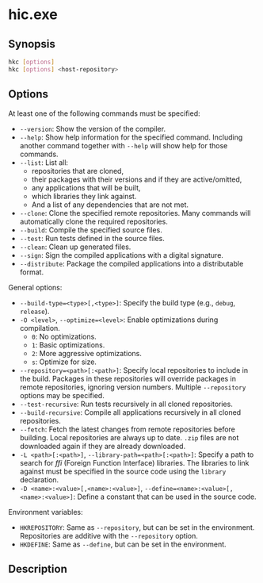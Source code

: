 # hic.exe

## Synopsis

```bash
hkc [options]
hkc [options] <host-repository>
```

## Options

At least one of the following commands must be specified:
 - `--version`: Show the version of the compiler.
 - `--help`: Show help information for the specified command. Including another
             command together with `--help` will show help for those commands.
 - `--list`: List all:
   * repositories that are cloned,
   * their packages with their versions and if they are active/omitted,
   * any applications that will be built,
   * which libraries they link against.
   * And a list of any dependencies that are not met.
 - `--clone`: Clone the specified remote repositories.
              Many commands will automatically clone the required repositories.
 - `--build`: Compile the specified source files.
 - `--test`: Run tests defined in the source files.
 - `--clean`: Clean up generated files.
 - `--sign`: Sign the compiled applications with a digital signature.
 - `--distribute`: Package the compiled applications into a distributable format.

General options:
 - `--build-type=<type>[,<type>]`: Specify the build type (e.g., `debug`, `release`).
 - `-O <level>`, `--optimize=<level>`: Enable optimizations during compilation.
   * `0`: No optimizations.
   * `1`: Basic optimizations.
   * `2`: More aggressive optimizations.
   * `s`: Optimize for size.
 - `--repository=<path>[:<path>]`: Specify local repositories to include in the
   build. Packages in these repositories will override packages in remote
   repositories, ignoring version numbers. Multiple `--repository` options may
   be specified.
 - `--test-recursive`: Run tests recursively in all cloned repositories.
 - `--build-recursive`: Compile all applications recursively in all cloned repositories.
 - `--fetch`: Fetch the latest changes from remote repositories before building.
   Local repositories are always up to date. `.zip` files are not downloaded
   again if they are already downloaded.
 - `-L <path>[:<path>]`, `--library-path=<path>[:<path>]`: Specify a path to
   search for _ffi_ (Foreign Function Interface) libraries. The libraries
   to link against must be specified in the source code using the
   `library` declaration.
 - `-D <name>:<value>[,<name>:<value>]`, `--define=<name>:<value>[,<name>:<value>]`:
   Define a constant that can be used in the source code.

Environment variables:
 - `HKREPOSITORY`: Same as `--repository`, but can be set in the environment.
   Repositories are additive with the `--repository` option.
 - `HKDEFINE`: Same as `--define`, but can be set in the environment.

## Description
